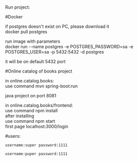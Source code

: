 Run project:

#Docker

if postgres doesn't exist on PC, please download it  
docker pull postgres

run image with parameters   
docker run --name postgres -e POSTGRES_PASSWORD=sa -e POSTGRES_USER=sa -p 5432:5432 -d postgres

it will be on default 5432 port

#Online catalog of books project

in online.catalog.books:    
use command mvn spring-boot:run

java project on port 8081

in online.catalog.books/frontend:   
use command npm install  
after installing    
use command npm start   
first page localhost:3000/login

#users:

    username:super password:1111

    username:puper password:1111